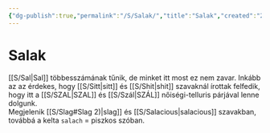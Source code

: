 ```yaml
---
{"dg-publish":true,"permalink":"/S/Salak/","title":"Salak","created":"2023-10-16T02:18","updated":"2024-10-26T00:15"}
---
```



# Salak

[[S/Sal\|Sal]] többesszámának tűnik, de minket itt most ez nem zavar. Inkább az az érdekes, hogy [[S/Sitt\|sitt]] és [[S/Shit\|shit]] szavaknál írottak felfedik, hogy itt a [[S/SZAL\|SZAL]] és [[S/Szál\|SZÁL]] nőiségi-telluris párjával lenne dolgunk.  
Megjelenik [[S/Slag#Slag 2)\|slag]] és [[S/Salacious\|salacious]] szavakban, továbbá a kelta `salach` = piszkos szóban.  